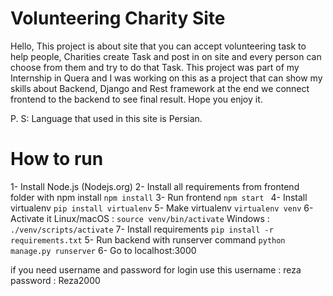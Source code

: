 # Volunteering Charity Site
Hello,
This project is about site that you can accept volunteering task to help people,
Charities create Task and post in on site and every person can choose from them and try to do that Task.
This project was part of my Internship in Quera and I was working on this as a project that can show my skills about Backend, Django and Rest framework at the end we connect frontend to the backend to see final result.
Hope you enjoy it.

P. S: Language that used in this site is Persian.

# How to run
1- Install Node.js (Nodejs.org)
2- Install all requirements from frontend folder with npm install
```npm install```
3- Run frontend 
```npm start ```
4- Install virtualenv
```pip install virtualenv```
5- Make virtualenv
```virtualenv venv```
6- Activate it
Linux/macOS :
```source venv/bin/activate```
Windows :
```./venv/scripts/activate```
7- Install requirements
```pip install -r requirements.txt```
5- Run backend with runserver command
```python manage.py runserver```
6- Go to localhost:3000

if you need username and password for login use this
username : reza
password : Reza2000


